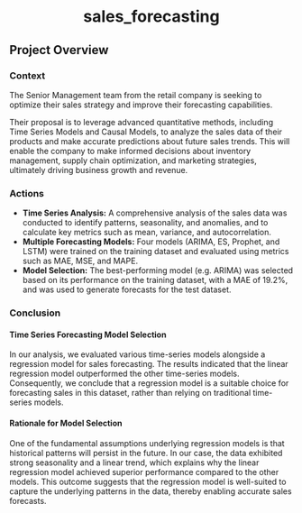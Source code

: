 <h1 align="center">sales_forecasting </h1>

## Project Overview

### Context
The Senior Management team from the retail company is seeking to optimize their sales strategy and improve their forecasting capabilities.

Their proposal is to leverage advanced quantitative methods, including Time Series Models and Causal Models, to analyze the sales data of their products and make accurate predictions about future sales trends. This will enable the company to make informed decisions about inventory management, supply chain optimization, and marketing strategies, ultimately driving business growth and revenue.

### Actions
- **Time Series Analysis:** A comprehensive analysis of the sales data was conducted to identify patterns, seasonality, and anomalies, and to calculate key metrics such as mean, variance, and autocorrelation.
- **Multiple Forecasting Models:** Four models (ARIMA, ES, Prophet, and LSTM) were trained on the training dataset and evaluated using metrics such as MAE, MSE, and MAPE.
- **Model Selection:** The best-performing model (e.g. ARIMA) was selected based on its performance on the training dataset, with a MAE of 19.2%, and was used to generate forecasts for the test dataset.

### Conclusion

#### Time Series Forecasting Model Selection

In our analysis, we evaluated various time-series models alongside a regression model for sales forecasting. The results indicated that the linear regression model outperformed the other time-series models. Consequently, we conclude that a regression model is a suitable choice for forecasting sales in this dataset, rather than relying on traditional time-series models.

#### Rationale for Model Selection

One of the fundamental assumptions underlying regression models is that historical patterns will persist in the future. In our case, the data exhibited strong seasonality and a linear trend, which explains why the linear regression model achieved superior performance compared to the other models. This outcome suggests that the regression model is well-suited to capture the underlying patterns in the data, thereby enabling accurate sales forecasts.
